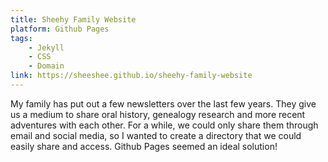 ```yaml
---
title: Sheehy Family Website
platform: Github Pages
tags:
    - Jekyll
    - CSS
    - Domain
link: https://sheeshee.github.io/sheehy-family-website
---
```

My family has put out a few newsletters over the last few years. They give us a medium to share oral history, genealogy research and more recent adventures with each other. For a while, we could only share them through email and social media, so I wanted to create a directory that we could easily share and access. Github Pages seemed an ideal solution!
